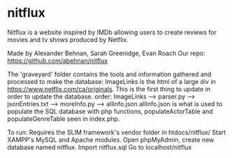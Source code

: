 # nitflux
Nitflux is a website inspired by IMDb allowing users to create reviews for movies and tv shows produced by Netflix.

Made by Alexander Behnan, Sarah Greenidge, Evan Roach
Our repo: https://github.com/abehnan/nitflux

The 'graveyard' folder contains the tools and information gathered and processed to make the database:
    ImageLinks is the html of a large div in https://www.netflix.com/ca/originals.
    This is the first thing to update in order to update the database.
    order: ImageLinks --> parser.py --> jsonEntries.txt --> moreInfo.py --> allInfo.json
    allInfo.json is what is used to populate the SQL database with php functions,
    populateActorTable and populateGenreTable seen in index.php.

To run:
  Requires the SLIM framework's vendor folder in htdocs/nitflux/
  Start XAMPP's MySQL and Apache modules.
  Open phpMyAdmin, create new database named nitflux. Import nitflux.sql
  Go to localhost/nitflux
